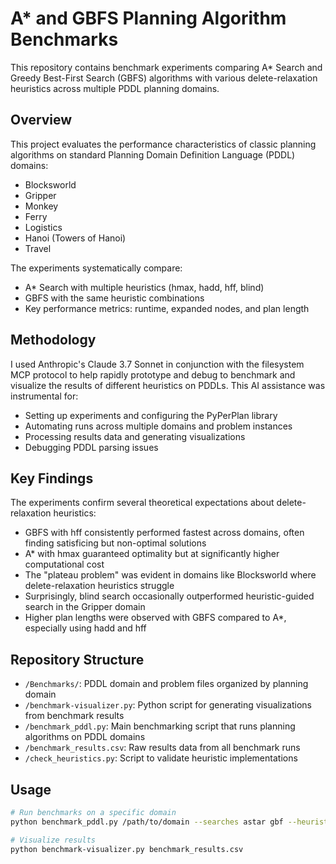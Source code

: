 # A* and GBFS Planning Algorithm Benchmarks

This repository contains benchmark experiments comparing A* Search and Greedy Best-First Search (GBFS) algorithms with various delete-relaxation heuristics across multiple PDDL planning domains.

## Overview

This project evaluates the performance characteristics of classic planning algorithms on standard Planning Domain Definition Language (PDDL) domains:
- Blocksworld
- Gripper
- Monkey
- Ferry
- Logistics
- Hanoi (Towers of Hanoi)
- Travel

The experiments systematically compare:
- A* Search with multiple heuristics (hmax, hadd, hff, blind)
- GBFS with the same heuristic combinations
- Key performance metrics: runtime, expanded nodes, and plan length

## Methodology

I used Anthropic's Claude 3.7 Sonnet in conjunction with the filesystem MCP protocol to help rapidly prototype and debug to benchmark and visualize the results of different heuristics on PDDLs. This AI assistance was instrumental for:

- Setting up experiments and configuring the PyPerPlan library
- Automating runs across multiple domains and problem instances
- Processing results data and generating visualizations
- Debugging PDDL parsing issues

## Key Findings

The experiments confirm several theoretical expectations about delete-relaxation heuristics:

- GBFS with hff consistently performed fastest across domains, often finding satisficing but non-optimal solutions
- A* with hmax guaranteed optimality but at significantly higher computational cost
- The "plateau problem" was evident in domains like Blocksworld where delete-relaxation heuristics struggle
- Surprisingly, blind search occasionally outperformed heuristic-guided search in the Gripper domain
- Higher plan lengths were observed with GBFS compared to A*, especially using hadd and hff

## Repository Structure

- `/Benchmarks/`: PDDL domain and problem files organized by planning domain
- `/benchmark-visualizer.py`: Python script for generating visualizations from benchmark results
- `/benchmark_pddl.py`: Main benchmarking script that runs planning algorithms on PDDL domains
- `/benchmark_results.csv`: Raw results data from all benchmark runs
- `/check_heuristics.py`: Script to validate heuristic implementations

## Usage

```bash
# Run benchmarks on a specific domain
python benchmark_pddl.py /path/to/domain --searches astar gbf --heuristics hmax hadd hff blind

# Visualize results
python benchmark-visualizer.py benchmark_results.csv
```